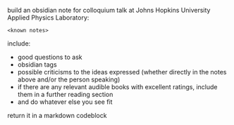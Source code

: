 build an obsidian note for colloquium talk at Johns Hopkins University Applied Physics Laboratory:

```
<known notes>
```

include:
- good questions to ask
- obsidian tags
- possible criticisms to the ideas expressed (whether directly in the notes above and/or the person speaking)
- if there are any relevant audible books with excellent ratings, include them in a further reading section
- and do whatever else you see fit

return it in a markdown codeblock
